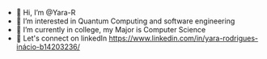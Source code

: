 - 👋 Hi, I’m @Yara-R
- 👀 I’m interested in Quantum Computing and software engineering
- 🌱 I’m currently in college, my Major is Computer Science
- 🤝 Let's connect on linkedIn https://www.linkedin.com/in/yara-rodrigues-inácio-b14203236/
